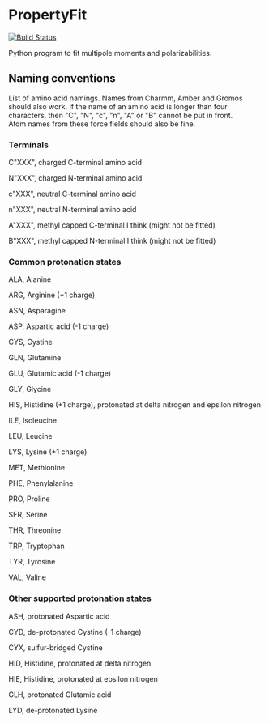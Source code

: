 # PropertyFit

[![Build Status](https://travis-ci.org/peter-reinholdt/propertyfit.svg?branch=master)](https://travis-ci.org/peter-reinholdt/propertyfit)

Python program to fit multipole moments and polarizabilities.

## Naming conventions

List of amino acid namings. Names from Charmm, Amber and Gromos should also work. 
If the name of an amino acid is longer than four characters, then "C", "N", "c", "n", "A" or "B" cannot be put in front.  
Atom names from these force fields should also be fine.

### Terminals

C"XXX", charged C-terminal amino acid

N"XXX", charged N-terminal amino acid

c"XXX", neutral C-terminal amino acid

n"XXX", neutral N-terminal amino acid

A"XXX", methyl capped C-terminal I think (might not be fitted)

B"XXX", methyl capped N-terminal I think (might not be fitted) 

### Common protonation states

ALA, Alanine

ARG, Arginine (+1 charge)

ASN, Asparagine

ASP, Aspartic acid (-1 charge)

CYS, Cystine

GLN, Glutamine

GLU, Glutamic acid (-1 charge)

GLY, Glycine

HIS, Histidine (+1 charge), protonated at delta nitrogen and epsilon nitrogen

ILE, Isoleucine

LEU, Leucine

LYS, Lysine (+1 charge)

MET, Methionine

PHE, Phenylalanine

PRO, Proline

SER, Serine

THR, Threonine

TRP, Tryptophan

TYR, Tyrosine

VAL, Valine

### Other supported protonation states

ASH, protonated Aspartic acid

CYD, de-protonated Cystine (-1 charge)

CYX, sulfur-bridged Cystine

HID, Histidine, protonated at delta nitrogen

HIE, Histidine, protonated at epsilon nitrogen

GLH, protonated Glutamic acid

LYD, de-protonated Lysine